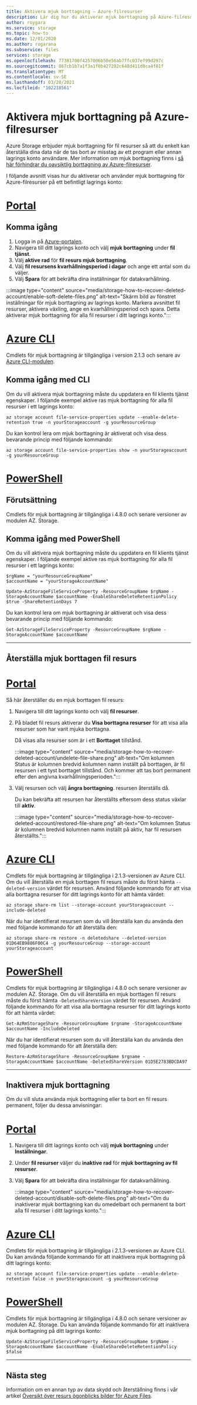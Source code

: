 ```yaml
---
title: Aktivera mjuk borttagning – Azure-filresurser
description: Lär dig hur du aktiverar mjuk borttagning på Azure-filresurser för data återställning och förhindrar oavsiktlig borttagning.
author: roygara
ms.service: storage
ms.topic: how-to
ms.date: 12/01/2020
ms.author: rogarana
ms.subservice: files
services: storage
ms.openlocfilehash: 77381700f4257006b50e56ab7ffc037ef99d297c
ms.sourcegitcommit: 867cb1b7a1f3a1f0b427282c648d411d0ca4f81f
ms.translationtype: MT
ms.contentlocale: sv-SE
ms.lasthandoff: 03/20/2021
ms.locfileid: "102218561"
---
```

# <a name="enable-soft-delete-on-azure-file-shares"></a>Aktivera mjuk borttagning på Azure-filresurser

Azure Storage erbjuder mjuk borttagning för fil resurser så att du enkelt kan återställa dina data när de tas bort av misstag av ett program eller annan lagrings konto användare. Mer information om mjuk borttagning finns i [så här förhindrar du oavsiktlig borttagning av Azure-filresurser](storage-files-prevent-file-share-deletion.md).

I följande avsnitt visas hur du aktiverar och använder mjuk borttagning för Azure-filresurser på ett befintligt lagrings konto:

# <a name="portal"></a>[Portal](#tab/azure-portal)

## <a name="getting-started"></a>Komma igång

1. Logga in på [Azure-portalen](https://portal.azure.com/).
1. Navigera till ditt lagrings konto och välj **mjuk borttagning** under **fil tjänst**.
1. Välj **aktive rad** för **fil resurs mjuk borttagning**.
1. Välj **fil resursens kvarhållningsperiod i dagar** och ange ett antal som du väljer.
1. Välj **Spara** för att bekräfta dina inställningar för datakvarhållning.

:::image type="content" source="media/storage-how-to-recover-deleted-account/enable-soft-delete-files.png" alt-text="Skärm bild av fönstret inställningar för mjuk borttagning av lagrings konto. Markera avsnittet fil resurser, aktivera växling, ange en kvarhållningsperiod och spara. Detta aktiverar mjuk borttagning för alla fil resurser i ditt lagrings konto.":::

# <a name="azure-cli"></a>[Azure CLI](#tab/azure-cli)

Cmdlets för mjuk borttagning är tillgängliga i version 2.1.3 och senare av [Azure CLI-modulen](/cli/azure/install-azure-cli).

## <a name="getting-started-with-cli"></a>Komma igång med CLI

Om du vill aktivera mjuk borttagning måste du uppdatera en fil klients tjänst egenskaper. I följande exempel aktive ras mjuk borttagning för alla fil resurser i ett lagrings konto:

```azurecli
az storage account file-service-properties update --enable-delete-retention true -n yourStorageaccount -g yourResourceGroup
```

Du kan kontrol lera om mjuk borttagning är aktiverat och visa dess bevarande princip med följande kommando:

```azurecli
az storage account file-service-properties show -n yourStorageaccount -g yourResourceGroup
```

# <a name="powershell"></a>[PowerShell](#tab/azure-powershell)

## <a name="prerequisite"></a>Förutsättning

Cmdlets för mjuk borttagning är tillgängliga i 4.8.0 och senare versioner av modulen AZ. Storage. 

## <a name="getting-started-with-powershell"></a>Komma igång med PowerShell

Om du vill aktivera mjuk borttagning måste du uppdatera en fil klients tjänst egenskaper. I följande exempel aktive ras mjuk borttagning för alla fil resurser i ett lagrings konto:

```azurepowershell-interactive
$rgName = "yourResourceGroupName"
$accountName = "yourStorageAccountName"

Update-AzStorageFileServiceProperty -ResourceGroupName $rgName -StorageAccountName $accountName -EnableShareDeleteRetentionPolicy $true -ShareRetentionDays 7
```

Du kan kontrol lera om mjuk borttagning är aktiverat och visa dess bevarande princip med följande kommando:

```azurepowershell-interactive
Get-AzStorageFileServiceProperty -ResourceGroupName $rgName -StorageAccountName $accountName
```
---

## <a name="restore-soft-deleted-file-share"></a>Återställa mjuk borttagen fil resurs

# <a name="portal"></a>[Portal](#tab/azure-portal)

Så här återställer du en mjuk borttagen fil resurs:

1. Navigera till ditt lagrings konto och välj **fil resurser**.
1. På bladet fil resurs aktiverar du **Visa borttagna resurser** för att visa alla resurser som har varit mjuka borttagna.

    Då visas alla resurser som är i ett **Borttaget** tillstånd.

    :::image type="content" source="media/storage-how-to-recover-deleted-account/undelete-file-share.png" alt-text="Om kolumnen Status är kolumnen bredvid kolumnen namn inställt på borttagen, är fil resursen i ett tyst borttaget tillstånd. Och kommer att tas bort permanent efter den angivna kvarhållningsperioden.":::

1. Välj resursen och välj **ångra borttagning**. resursen återställs då.

    Du kan bekräfta att resursen har återställts eftersom dess status växlar till **aktiv**.

    :::image type="content" source="media/storage-how-to-recover-deleted-account/restored-file-share.png" alt-text="Om kolumnen Status är kolumnen bredvid kolumnen namn inställt på aktiv, har fil resursen återställts.":::

# <a name="azure-cli"></a>[Azure CLI](#tab/azure-cli)

Cmdlets för mjuk borttagning är tillgängliga i 2.1.3-versionen av Azure CLI. Om du vill återställa en mjuk borttagen fil resurs måste du först hämta `--deleted-version` värdet för resursen. Använd följande kommando för att visa alla borttagna resurser för ditt lagrings konto för att hämta värdet:

```azurecli
az storage share-rm list --storage-account yourStorageaccount --include-deleted
```

När du har identifierat resursen som du vill återställa kan du använda den med följande kommando för att återställa den:

```azurecli
az storage share-rm restore -n deletedshare --deleted-version 01D64EB9886F00C4 -g yourResourceGroup --storage-account yourStorageaccount
```

# <a name="powershell"></a>[PowerShell](#tab/azure-powershell)

Cmdlets för mjuk borttagning är tillgängliga i 4.8.0 och senare versioner av modulen AZ. Storage. Om du vill återställa en mjuk borttagen fil resurs måste du först hämta `-DeletedShareVersion` värdet för resursen. Använd följande kommando för att visa alla borttagna resurser för ditt lagrings konto för att hämta värdet:

```azurepowershell-interactive
Get-AzRmStorageShare -ResourceGroupName $rgname -StorageAccountName $accountName -IncludeDeleted
```

När du har identifierat resursen som du vill återställa kan du använda den med följande kommando för att återställa den:

```azurepowershell-interactive
Restore-AzRmStorageShare -ResourceGroupName $rgname -StorageAccountName $accountName -DeletedShareVersion 01D5E2783BDCDA97
```
---

## <a name="disable-soft-delete"></a>Inaktivera mjuk borttagning

Om du vill sluta använda mjuk borttagning eller ta bort en fil resurs permanent, följer du dessa anvisningar:

# <a name="portal"></a>[Portal](#tab/azure-portal)

1. Navigera till ditt lagrings konto och välj **mjuk borttagning** under **Inställningar**.
1. Under **fil resurser** väljer du **inaktive rad** för **mjuk borttagning av fil resurser**.
1. Välj **Spara** för att bekräfta dina inställningar för datakvarhållning.

    :::image type="content" source="media/storage-how-to-recover-deleted-account/disable-soft-delete-files.png" alt-text="Om du inaktiverar mjuk borttagning kan du omedelbart och permanent ta bort alla fil resurser i ditt lagrings konto.":::

# <a name="azure-cli"></a>[Azure CLI](#tab/azure-cli)

Cmdlets för mjuk borttagning är tillgängliga i 2.1.3-versionen av Azure CLI. Du kan använda följande kommando för att inaktivera mjuk borttagning på ditt lagrings konto:

```azurecli
az storage account file-service-properties update --enable-delete-retention false -n yourStorageaccount -g yourResourceGroup
```
# <a name="powershell"></a>[PowerShell](#tab/azure-powershell)

Cmdlets för mjuk borttagning är tillgängliga i 4.8.0 och senare versioner av modulen AZ. Storage. Du kan använda följande kommando för att inaktivera mjuk borttagning på ditt lagrings konto:

```azurepowershell-interactive
Update-AzStorageFileServiceProperty -ResourceGroupName $rgName -StorageAccountName $accountName -EnableShareDeleteRetentionPolicy $false
```
---

## <a name="next-steps"></a>Nästa steg

Information om en annan typ av data skydd och återställning finns i vår artikel [Översikt över resurs ögonblicks bilder för Azure Files](storage-snapshots-files.md).